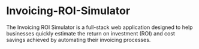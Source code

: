 # Invoicing-ROI-Simulator
The Invoicing ROI Simulator is a full-stack web application designed to help businesses quickly estimate the return on investment (ROI) and cost savings achieved by automating their invoicing processes.
